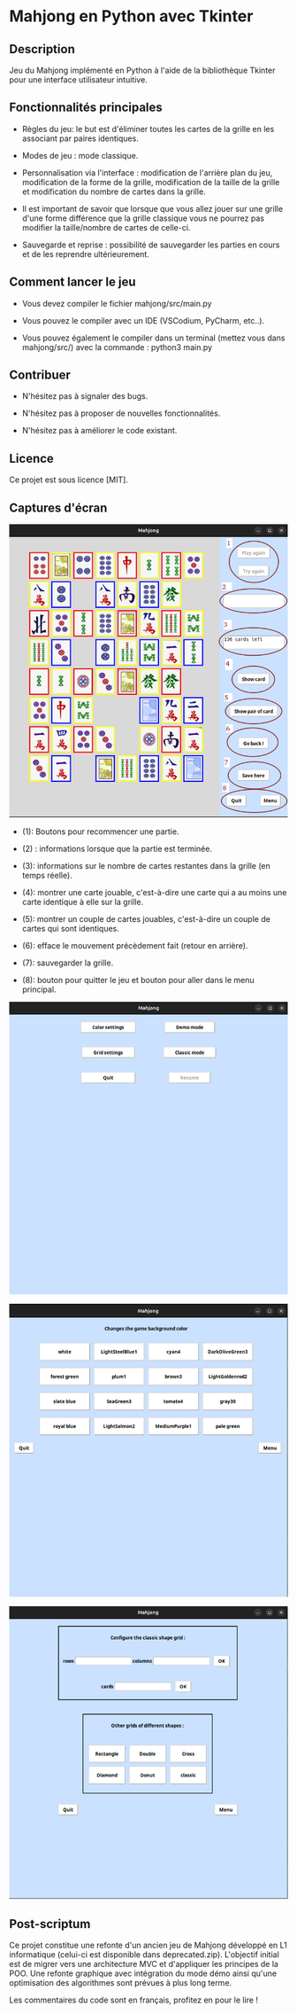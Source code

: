 # Mahjong en Python avec Tkinter

## Description

Jeu du Mahjong implémenté en Python à l'aide de la bibliothèque Tkinter pour une interface utilisateur intuitive.

## Fonctionnalités principales

+ Règles du jeu: le but est d'éliminer toutes les cartes de la grille en les associant par paires identiques.

+ Modes de jeu : mode classique.

+ Personnalisation via l'interface : modification de l'arrière plan du jeu, modification de la forme de la grille, 
modification de la taille de la grille et modification du nombre de cartes dans la grille.

+ Il est important de savoir que lorsque que vous allez jouer sur une grille d'une forme différence que la grille classique vous ne pourrez pas modifier la taille/nombre de cartes de celle-ci.

+ Sauvegarde et reprise : possibilité de sauvegarder les parties en cours et de les reprendre ultérieurement.

## Comment lancer le jeu

+ Vous devez compiler le fichier mahjong/src/main.py

+ Vous pouvez le compiler avec un IDE (VSCodium, PyCharm, etc..).

+ Vous pouvez également le compiler dans un terminal (mettez vous dans mahjong/src/) avec la commande : python3 main.py

## Contribuer

+ N'hésitez pas à signaler des bugs.

+ N'hésitez pas à proposer de nouvelles fonctionnalités.

+ N'hésitez pas à améliorer le code existant.

## Licence

Ce projet est sous licence [MIT].

## Captures d'écran

![Screenshot game](./screens/game.png)

+ (1): Boutons pour recommencer une partie.

+ (2) : informations lorsque que la partie est terminée.

+ (3): informations sur le nombre de cartes restantes dans la grille (en temps réelle).

+ (4): montrer une carte jouable, c'est-à-dire une carte qui a au moins une carte identique à elle sur la grille.

+ (5): montrer un couple de cartes jouables, c'est-à-dire un couple de cartes qui sont identiques.

+ (6): efface le mouvement précèdement fait (retour en arrière).

+ (7): sauvegarder la grille.

+ (8): bouton pour quitter le jeu et bouton pour aller dans le menu principal.

![Screenshot menu](./screens/menu.png)

![Screenshot color_menu](./screens/color_menu.png)

![Screenshot grid_menu](./screens/grid_menu.png)

## Post-scriptum

Ce projet constitue une refonte d'un ancien jeu de Mahjong développé en L1 informatique (celui-ci est disponible dans deprecated.zip).
L'objectif initial est de migrer vers une architecture MVC et d'appliquer les principes de la POO. 
Une refonte graphique avec intégration du mode démo ainsi qu'une optimisation des algorithmes sont prévues à plus long terme.

Les commentaires du code sont en français, profitez en pour le lire !
